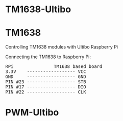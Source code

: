 # TM1638-Ultibo

TM1638
======

Controlling TM1638 modules with Ultibo Raspberry Pi

Connecting the TM1638 to Raspberry Pi:

<pre>
RPi               TM1638 based board
3.3V    ------------------ VCC
GND     ------------------ GND
PIN #23 ------------------ STB
PIN #17 ------------------ DIO
PIN #22 ------------------ CLK
</pre>
# PWM-Ultibo
